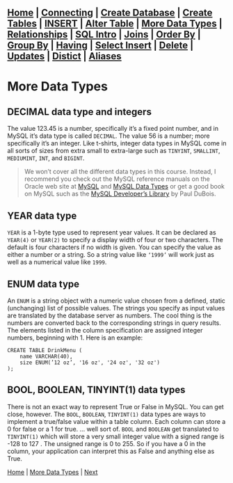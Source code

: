 [Home](/) | [Connecting](/2-connecting/) | [Create Database](/3-create-database/) | [Create Tables](/4-create-table/) | [INSERT](/5-insert/) | [Alter Table](/6-alter-table/) | [More Data Types](/7-more-data-types/) | [Relationships](/8-relationships/) | [SQL Intro](/9-sql-intro/) | [Joins](/10-joins/) | [Order By](/11-order-by/) | [Group By](/12-group-by/) | [Having](/13-having/)  | [Select Insert](/14-selectinsert/) | [Delete](/15-delete/) | [Updates](/16-updates/) | [Distict](/17-distinct/) | [Aliases](/18-aliases/) 
---

# More Data Types

## DECIMAL data type and integers

The value 123.45 is a number, specifically it’s a fixed point number, and in MySQL it’s data type is called `DECIMAL`.  The value 56 is a number; more specifically it’s an integer.  Like t-shirts, integer data types in MySQL come in all sorts of sizes from extra small to extra-large such as `TINYINT`, `SMALLINT`, `MEDIUMINT`, `INT`, and `BIGINT`.

> We won’t cover all the different data types in this course.  Instead, I recommend you check out the MySQL reference manuals on the Oracle web site at [MySQL](http://dev.mysql.com/doc/) and [MySQL Data Types](http://dev.mysql.com/doc/refman/5.7/en/data-types.html) or get a good book on MySQL such as the [MySQL Developer’s Library](https://www.amazon.com/MySQL-Developers-Library-Paul-DuBois/dp/0321833872) by Paul DuBois.  

## YEAR data type

`YEAR` is a 1-byte type used to represent year values. It can be declared as `YEAR(4)` or `YEAR(2)` to specify a display width of four or two characters. The default is four characters if no width is given.  You can specify the value as either a number or a string.  So a string value like `‘1999’` will work just as well as a numerical value like `1999`.  

## ENUM data type

An `ENUM` is a string object with a numeric value chosen from a defined, static (unchanging) list of possible values.  The strings you specify as input values are translated by the database server as numbers.  The cool thing is the numbers are converted back to the corresponding strings in query results.  The elements listed in the column specification are assigned integer numbers, beginning with 1.  Here is an example:

```
CREATE TABLE DrinkMenu (
    name VARCHAR(40),
    size ENUM(’12 oz’, '16 oz', '24 oz', '32 oz')
);
```

## BOOL, BOOLEAN, TINYINT(1) data types

There is not an exact way to represent True or False in MySQL.  You can get close, however.  The `BOOL`, `BOOLEAN`, `TINYINT(1)` data types are ways to implement a true/false value within a table column.  Each column can store a 0 for false or a 1 for true. … well sort of.  `BOOL` and `BOOLEAN` get translated to `TINYINT(1)` which will store a very small integer value with a signed range is -128 to 127 . The unsigned range is 0 to 255.   So if you have a 0 in the column, your application can interpret this as False and anything else as True.  

[Home](/)  |  [More Data Types](/7-more-data-types/)  |  [Next](/7-more-data-types/1)
